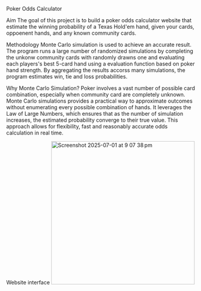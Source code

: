 Poker Odds Calculator

Aim
The goal of this project is to build a poker odds calculator website that estimate the winning probability of a Texas Hold'em hand, given your cards, oppoenent hands, and any known community cards.

Methodology
Monte Carlo simulation is used to achieve an accurate result. The program runs a large number of randomized simulations by completing the unkonw community cards with randomly drawns one and evaluating each players's best 5-card hand using a evaluation function based on poker hand strength. By aggregating the results accorss many simulations, the program estimates win, tie and loss probabilities.

Why Monte Carlo Simulation?
Poker involves a vast number of possible card combination, especially when community card are completely  unknown. Monte Carlo simulations provides a practical way to approximate outcomes without enumerating every possible combination of hands. It leverages the Law of Large Numbers, which ensures that as the number of simulation increases, the estimated probability converge to their true value. This approach allows for flexibility, fast and reasonably accurate odds calculation in real time.

Website interface
<img width="382" alt="Screenshot 2025-07-01 at 9 07 38 pm" src="https://github.com/user-attachments/assets/ee5ec6df-5774-4baa-9cb6-201599b3090e" />
